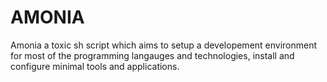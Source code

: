 # AMONIA

Amonia a toxic sh script which aims to setup a developement environment for
most of the programming langauges and technologies, install and configure
minimal tools and applications.

